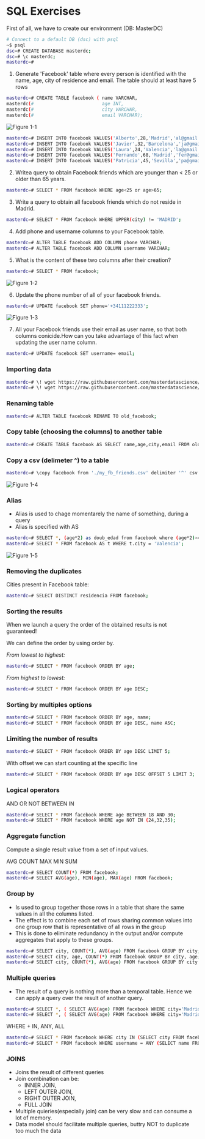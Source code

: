 # SQL Exercises

First of all, we have to create our environment (DB: MasterDC)
```sh       
# Connect to a default DB (dsc) with psql
~$ psql 
dsc=# CREATE DATABASE masterdc;
dsc=# \c masterdc; 
masterdc=#
```

1. Generate 'Facebook' table where every person is identified with the name, age, city of residence and email. The table should at least have 5 rows
```sh       
masterdc=# CREATE TABLE facebook ( name VARCHAR,
masterdc(#                         age INT,
masterdc(#                         city VARCHAR,
masterdc(#                         email VARCHAR);
```
![Figure 1-1](https://github.com/emunozlorenzo/MasterDataScience/blob/master/07_SQL/Img/image.png "Figure 1-1")

```sh       
masterdc=# INSERT INTO facebook VALUES('Alberto',28,'Madrid','al@gmail.com');
masterdc=# INSERT INTO facebook VALUES('Javier',32,'Barcelona','ja@gmail.com');
masterdc=# INSERT INTO facebook VALUES('Laura',24,'Valencia','la@gmail.com');
masterdc=# INSERT INTO facebook VALUES('Fernando',68,'Madrid','fer@gmail.com');
masterdc=# INSERT INTO facebook VALUES('Patricia',45,'Sevilla','pa@gmail.com');
```
2. Writea query to obtain Facebook friends which are younger than < 25 or older than 65 years. 
```sh       
masterdc=# SELECT * FROM facebook WHERE age<25 or age>65;
```
3. Write a query to obtain all facebook friends which do not reside in Madrid. 
```sh       
masterdc=# SELECT * FROM facebook WHERE UPPER(city) != 'MADRID';
```
4. Add phone and username columns to your Facebook table.
```sh       
masterdc=# ALTER TABLE facebook ADD COLUMN phone VARCHAR;
masterdc=# ALTER TABLE facebook ADD COLUMN username VARCHAR;

```
5. What is the content of these two columns after their creation? 
```sh       
masterdc=# SELECT * FROM facebook;
```
![Figure 1-2](https://github.com/emunozlorenzo/MasterDataScience/blob/master/07_SQL/Img/image2.png "Figure 1-2")

6. Update the phone number of all of your facebook friends.
```sh       
masterdc=# UPDATE facebook SET phone='+34111222333';
```
![Figure 1-3](https://github.com/emunozlorenzo/MasterDataScience/blob/master/07_SQL/Img/image3.png "Figure 1-3")

7. All your Facebook friends use their email as user name, so that both columns conicide.How can you take advantage of this fact when updating the user name column.
```sh       
masterdc=# UPDATE facebook SET username= email;
```

### Importing data
```sh       
masterdc=# \! wget https://raw.githubusercontent.com/masterdatascience/postgres/master/my_fb_friends.csv
masterdc=# \! wget https://raw.githubusercontent.com/masterdatascience/postgres/master/my_ldin_contacts.csv
```
### Renaming table 
```sh       
masterdc=# ALTER TABLE facebook RENAME TO old_facebook;
```
### Copy table (choosing the columns) to another table
```sh       
masterdc=# CREATE TABLE facebook AS SELECT name,age,city,email FROM old_facebook;
```
### Copy a csv (delimeter ^) to a table
```sh       
masterdc=# \copy facebook from './my_fb_friends.csv' delimiter '^' csv header;
```
![Figure 1-4](https://github.com/emunozlorenzo/MasterDataScience/blob/master/07_SQL/Img/image4.png "Figure 1-4")

### Alias
- Alias is used to chage momentarely the name of something, during a query
- Alias is specified with AS
```sh       
masterdc=# SELECT *, (age*2) as doub_edad from facebook where (age*2)>49;
masterdc=# SELECT * FROM facebook AS t WHERE t.city = 'Valencia';
```
![Figure 1-5](https://github.com/emunozlorenzo/MasterDataScience/blob/master/07_SQL/Img/image5.png "Figure 1-5")

### Removing the duplicates
Cities present in Facebook table:
```sh       
masterdc=# SELECT DISTINCT residencia FROM facebook;
```
### Sorting the results
When we launch a query the order of the obtained results is not guaranteed!

We can define the order by using order by.

*From lowest to highest:*
```sh       
masterdc=# SELECT * FROM facebook ORDER BY age;
```
*From highest to lowest:*
```sh       
masterdc=# SELECT * FROM facebook ORDER BY age DESC;
```
### Sorting by multiples options
```sh       
masterdc=# SELECT * FROM facebook ORDER BY age, name;
masterdc=# SELECT * FROM facebook ORDER BY age DESC, name ASC;
```
### Limiting the number of results
```sh       
masterdc=# SELECT * FROM facebook ORDER BY age DESC LIMIT 5;
```
With offset we can start counting at the specific line
```sh       
masterdc=# SELECT * FROM facebook ORDER BY age DESC OFFSET 5 LIMIT 3;
```
### Logical operators
AND OR NOT BETWEEN IN
```sh       
masterdc=# SELECT * FROM facebook WHERE age BETWEEN 18 AND 30;
masterdc=# SELECT * FROM facebook WHERE age NOT IN (24,32,35);
```
### Aggregate function
Compute a single result value from a set of input values.

AVG COUNT MAX MIN SUM
```sh       
masterdc=# SELECT COUNT(*) FROM facebook;
masterdc=# SELECT AVG(age), MIN(age), MAX(age) FROM facebook;
```
### Group by
- Is used to group together those rows in a table that share the same values in all the columns listed.
- The effect is to combine each set of rows sharing common values into one group row that is representative of all rows in the group
- This is done to eliminate redundancy in the output and/or compute aggregates that apply to these groups.
```sh       
masterdc=# SELECT city, COUNT(*), AVG(age) FROM facebook GROUP BY city;
masterdc=# SELECT city, age, COUNT(*) FROM facebook GROUP BY city, age;
masterdc=# SELECT city, COUNT(*), AVG(age) FROM facebook GROUP BY city HAVING AVG(age)>20;
```
### Multiple queries
- The result of a query is nothing more than a temporal table. Hence we can apply a query over the result of another query.
```sh
masterdc=# SELECT *, ( SELECT AVG(age) FROM facebook WHERE city='Madrid' ) AS Mad_average FROM facebook;
masterdc=# SELECT *, ( SELECT AVG(age) FROM facebook WHERE city='Madrid' ) AS Mad_average FROM facebook WHERE age <(SELECT AVG(age) FROM facebook WHERE city=’Madrid’); 
```

WHERE + IN, ANY, ALL
```sh
masterdc=# SELECT * FROM facebook WHERE city IN (SELECT city FROM facebook GROUP BY city HAVING AVG(edad)>35) ;
masterdc=# SELECT * FROM facebook WHERE username = ANY (SELECT name FROM friends WHERE name LIKE '%a%‘);
```
### JOINS
- Joins the result of different queries
- Join combination can be:
    - INNER JOIN,
    - LEFT OUTER JOIN,
    - RIGHT OUTER JOIN,
    - FULL JOIN
- Multiple quieries(especially join) can be very slow and can consume a lot of memory.
- Data model should facilitate multiple queries, buttry NOT to duplicate too much the data


